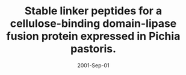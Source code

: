 ---
link: https://pubmed.com/11707619
journal: Protein engineering
title: Stable linker peptides for a cellulose-binding domain-lipase fusion protein expressed in Pichia pastoris.
date: 2001-Sep-01
authors: Gustavsson, M, Lehtiö, J, Denman, S, Teeri, TT, Hult, K, Martinelle, M
---